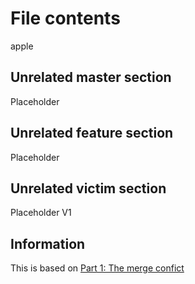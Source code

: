 # File contents
apple


## Unrelated master section
Placeholder

## Unrelated feature section
Placeholder

## Unrelated victim section
Placeholder
V1

## Information
This is based on [Part 1: The merge confict](https://devblogs.microsoft.com/oldnewthing/20180312-00/?p=98215)
